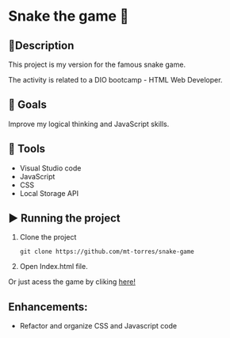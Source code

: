 # Snake the game 🐍

## :pencil:Description

This project is my version for the famous snake game.

The activity is related to a DIO bootcamp - HTML Web Developer.


## :dart: Goals
Improve my logical thinking and JavaScript skills.

## :wrench: Tools
- Visual Studio code
- JavaScript
- CSS
- Local Storage API

  
## :arrow_forward: Running the project

1. Clone the project

   ```
   git clone https://github.com/mt-torres/snake-game
   ```

2. Open Index.html file.

Or just acess the game by cliking [here!](https://mt-torres.github.io/alura-dev/snake-game)

## Enhancements:
- Refactor and organize CSS and Javascript code





